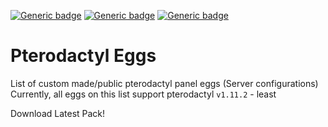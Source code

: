 [![Generic badge](https://img.shields.io/badge/Downloads-4.1K-Green.svg)](https://github.com/DEVBenSon/pterodactyl-eggs/releases)
[![Generic badge](https://img.shields.io/badge/Pterodactyl-0.7-orange.svg)](#)
[![Generic badge](https://img.shields.io/badge/Pterodactyl-1.11.X-blue.svg)](#)

# Pterodactyl Eggs

List of custom made/public pterodactyl panel eggs (Server configurations) <br>
Currently, all eggs on this list support pterodactyl `v1.11.2`  - least <br>

 Download Latest Pack!  <br>
<a href="https://github.com/Omar9282jwee/Pterodactyl-Panel/releases/download/V2.0/Eggs-Pack-v2.zip"
 width="393" height="59">
</a>
